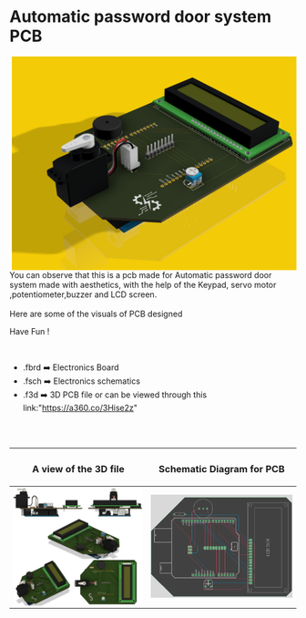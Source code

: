 


<h1>Automatic password door system PCB</h1>

<div>
   <img width=500 align=right src="https://github.com/Electroversity/Electroverse/blob/main/PCB%20Designs/08-Automatic%20password%20door%20system/automatic%20door%20lock%20system%20v5.png"/>
   <p>You can observe that this is a pcb made for Automatic password door system made with aesthetics, with the help of the Keypad, servo motor ,potentiometer,buzzer and LCD screen.<br><br>Here are some of the visuals of PCB designed<br>
        
   Have Fun !
  </p>
<br>

   - .fbrd ➡️ Electronics Board
   - .fsch ➡️ Electronics schematics
   - .f3d  ➡️ 3D PCB file or can be viewed through this link:"https://a360.co/3Hise2z"
   
<br> <br>  
<div align=center>
   
| <h3>A view of the 3D file</h2> | <h3>Schematic Diagram for PCB</h3> |      
| --- | --- |
| <img width=750 align=center src="https://github.com/Electroversity/Electroverse/blob/main/PCB%20Designs/08-Automatic%20password%20door%20system/img2.png"/><br><img width=700 align=center src="https://github.com/Electroversity/Electroverse/blob/main/PCB%20Designs/08-Automatic%20password%20door%20system/img1.png"/> |    <img width="700" src="https://github.com/Electroversity/Electroverse/blob/main/PCB%20Designs/08-Automatic%20password%20door%20system/sch.png"> | 
 
</div>

 
